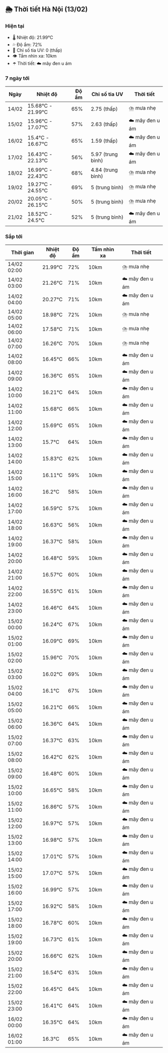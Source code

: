 ## 🌦️ Thời tiết Hà Nội (13/02)

### Hiện tại

- 🌡️ Nhiệt độ: 21.99℃
- 💦 Độ ẩm: 72%
- 🌟 Chỉ số tia UV: 0 (thấp)
- 👁️ Tầm nhìn xa: 10km
- ☂️ Thời tiết: ☁️ mây đen u ám

### 7 ngày tới

| Ngày | Nhiệt độ | Độ ẩm | Chỉ số tia UV | Thời tiết |
| --- | --- | --- | --- | --- |
| 14/02 | 15.68℃ - 21.99℃ | 65% | 2.75 (thấp) | ⛈️ mưa nhẹ |
| 15/02 | 15.96℃ - 17.07℃ | 57% | 2.63 (thấp) | ☁️ mây đen u ám |
| 16/02 | 15.4℃ - 16.67℃ | 65% | 1.59 (thấp) | ☁️ mây đen u ám |
| 17/02 | 16.43℃ - 22.13℃ | 56% | 5.97 (trung bình) | ☁️ mây đen u ám |
| 18/02 | 16.99℃ - 22.43℃ | 68% | 4.84 (trung bình) | ⛈️ mưa nhẹ |
| 19/02 | 19.27℃ - 24.55℃ | 69% | 5 (trung bình) | ⛈️ mưa nhẹ |
| 20/02 | 20.05℃ - 26.15℃ | 50% | 5 (trung bình) | ⛈️ mưa nhẹ |
| 21/02 | 18.52℃ - 24.5℃ | 52% | 5 (trung bình) | ☁️ mây đen u ám |

### Sắp tới

| Thời gian | Nhiệt độ | Độ ẩm | Tầm nhìn xa | Thời tiết |
| --- | --- | --- | --- | --- |
| 14/02 02:00 | 21.99℃ | 72% | 10km | ⛈️ mưa nhẹ |
| 14/02 03:00 | 21.26℃ | 71% | 10km | ☁️ mây đen u ám |
| 14/02 04:00 | 20.27℃ | 71% | 10km | ☁️ mây đen u ám |
| 14/02 05:00 | 18.98℃ | 72% | 10km | ⛈️ mưa nhẹ |
| 14/02 06:00 | 17.58℃ | 71% | 10km | ⛈️ mưa nhẹ |
| 14/02 07:00 | 16.26℃ | 70% | 10km | ⛈️ mưa nhẹ |
| 14/02 08:00 | 16.45℃ | 66% | 10km | ☁️ mây đen u ám |
| 14/02 09:00 | 16.36℃ | 65% | 10km | ☁️ mây đen u ám |
| 14/02 10:00 | 16.21℃ | 64% | 10km | ☁️ mây đen u ám |
| 14/02 11:00 | 15.68℃ | 66% | 10km | ☁️ mây đen u ám |
| 14/02 12:00 | 15.69℃ | 65% | 10km | ☁️ mây đen u ám |
| 14/02 13:00 | 15.7℃ | 64% | 10km | ☁️ mây đen u ám |
| 14/02 14:00 | 15.83℃ | 62% | 10km | ☁️ mây đen u ám |
| 14/02 15:00 | 16.11℃ | 59% | 10km | ☁️ mây đen u ám |
| 14/02 16:00 | 16.2℃ | 58% | 10km | ☁️ mây đen u ám |
| 14/02 17:00 | 16.59℃ | 57% | 10km | ☁️ mây đen u ám |
| 14/02 18:00 | 16.63℃ | 56% | 10km | ☁️ mây đen u ám |
| 14/02 19:00 | 16.37℃ | 58% | 10km | ☁️ mây đen u ám |
| 14/02 20:00 | 16.48℃ | 59% | 10km | ☁️ mây đen u ám |
| 14/02 21:00 | 16.57℃ | 60% | 10km | ☁️ mây đen u ám |
| 14/02 22:00 | 16.55℃ | 61% | 10km | ☁️ mây đen u ám |
| 14/02 23:00 | 16.46℃ | 64% | 10km | ☁️ mây đen u ám |
| 15/02 00:00 | 16.24℃ | 67% | 10km | ☁️ mây đen u ám |
| 15/02 01:00 | 16.09℃ | 69% | 10km | ☁️ mây đen u ám |
| 15/02 02:00 | 15.96℃ | 70% | 10km | ☁️ mây đen u ám |
| 15/02 03:00 | 16.02℃ | 69% | 10km | ☁️ mây đen u ám |
| 15/02 04:00 | 16.1℃ | 67% | 10km | ☁️ mây đen u ám |
| 15/02 05:00 | 16.21℃ | 66% | 10km | ☁️ mây đen u ám |
| 15/02 06:00 | 16.36℃ | 64% | 10km | ☁️ mây đen u ám |
| 15/02 07:00 | 16.37℃ | 63% | 10km | ☁️ mây đen u ám |
| 15/02 08:00 | 16.42℃ | 62% | 10km | ☁️ mây đen u ám |
| 15/02 09:00 | 16.48℃ | 60% | 10km | ☁️ mây đen u ám |
| 15/02 10:00 | 16.65℃ | 58% | 10km | ☁️ mây đen u ám |
| 15/02 11:00 | 16.86℃ | 57% | 10km | ☁️ mây đen u ám |
| 15/02 12:00 | 16.97℃ | 57% | 10km | ☁️ mây đen u ám |
| 15/02 13:00 | 16.98℃ | 57% | 10km | ☁️ mây đen u ám |
| 15/02 14:00 | 17.01℃ | 57% | 10km | ☁️ mây đen u ám |
| 15/02 15:00 | 17.07℃ | 57% | 10km | ☁️ mây đen u ám |
| 15/02 16:00 | 16.99℃ | 57% | 10km | ☁️ mây đen u ám |
| 15/02 17:00 | 16.92℃ | 58% | 10km | ☁️ mây đen u ám |
| 15/02 18:00 | 16.78℃ | 60% | 10km | ☁️ mây đen u ám |
| 15/02 19:00 | 16.73℃ | 61% | 10km | ☁️ mây đen u ám |
| 15/02 20:00 | 16.66℃ | 62% | 10km | ☁️ mây đen u ám |
| 15/02 21:00 | 16.54℃ | 63% | 10km | ☁️ mây đen u ám |
| 15/02 22:00 | 16.45℃ | 64% | 10km | ☁️ mây đen u ám |
| 15/02 23:00 | 16.41℃ | 64% | 10km | ☁️ mây đen u ám |
| 16/02 00:00 | 16.35℃ | 64% | 10km | ☁️ mây đen u ám |
| 16/02 01:00 | 16.3℃ | 65% | 10km | ☁️ mây đen u ám |
